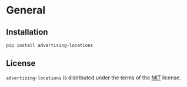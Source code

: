 # General

## Installation

```console
pip install advertising-locations
```

## License

`advertising-locations` is distributed under the terms of the [MIT](https://spdx.org/licenses/MIT.html) license.
